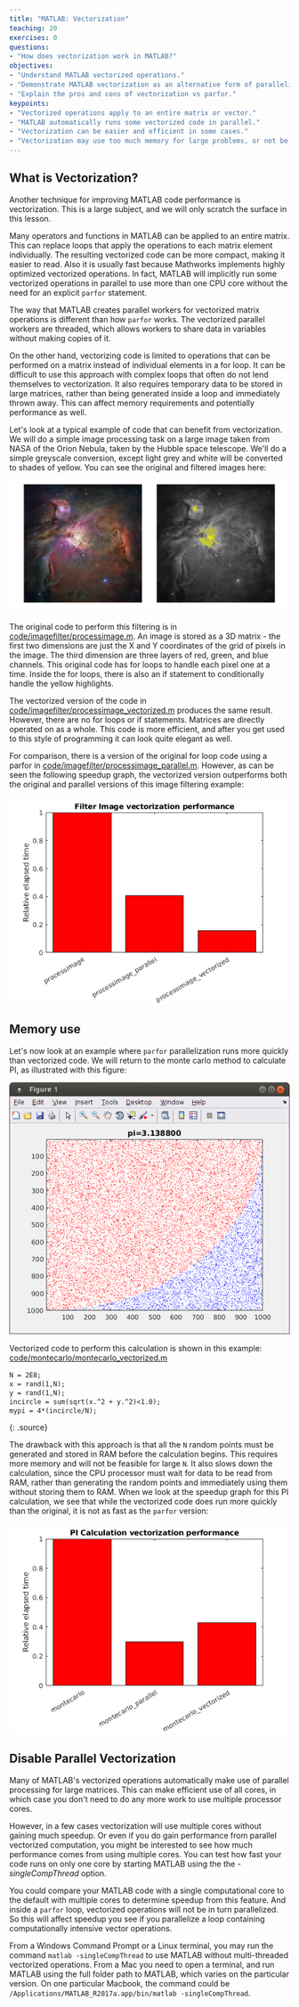 ```yaml
---
title: "MATLAB: Vectorization"
teaching: 20
exercises: 0
questions:
- "How does vectorization work in MATLAB?"
objectives:
- "Understand MATLAB vectorized operations."
- "Demonstrate MATLAB vectorization as an alternative form of parallelization."
- "Explain the pros and cons of vectorization vs parfor."
keypoints:
- "Vectorized operations apply to an entire matrix or vector."
- "MATLAB automatically runs some vectorized code in parallel."
- "Vectorization can be easier and efficient in some cases."
- "Vectorization may use too much memory for large problems, or not be possible for complex loops."
---
```



## What is Vectorization?

Another technique for improving MATLAB code performance is vectorization.  This is a large subject, and we will only scratch the surface in this lesson.

Many operators and functions in MATLAB can be applied to an entire matrix.  This can replace loops that apply the operations to each matrix element individually.  The resulting vectorized code can be more compact, making it easier to read.  Also it is usually fast because Mathworks implements highly optimized vectorized operations.  In fact, MATLAB will implicitly run some vectorized operations in parallel to use more than one CPU core without the need for an explicit `parfor` statement.

The way that MATLAB creates parallel workers for vectorized matrix operations is different than how `parfor` works.  The vectorized parallel workers are threaded, which allows workers to share data in variables without making copies of it.

On the other hand, vectorizing code is limited to operations that can be performed on a matrix instead of individual elements in a for loop.  It can be difficult to use this approach with complex loops that often do not lend themselves to vectorization.  It also requires temporary data to be stored in large matrices, rather than being generated inside a loop and immediately thrown away.  This can affect memory requirements and potentially performance as well.

Let's look at a typical example of code that can benefit from vectorization.  We will do a simple image processing task on a large image taken from NASA of the Orion Nebula, taken by the Hubble space telescope.  We'll do a simple greyscale conversion, except light grey and white will be converted to shades of yellow.  You can see the original and filtered images here: 

![Image Original](../fig/hubble_orion_nebula.png)

The original code to perform this filtering is in [code/imagefilter/processimage.m](../code/imagefilter/processimage.m).  An image is stored as a 3D matrix - the first two dimensions are just the X and Y coordinates of the grid of pixels in the image.  The third dimension are three layers of red, green, and blue channels.  This original code has for loops to handle each pixel one at a time.  Inside the for loops, there is also an if statement to conditionally handle the yellow highlights.

The vectorized version of the code in [code/imagefilter/processimage_vectorized.m](../code/imagefilter/processimage_vectorized.m) produces the same result.  However, there are no for loops or if statements.  Matrices are directly operated on as a whole.  This code is more efficient, and after you get used to this style of programming it can look quite elegant as well.

For comparison, there is a version of the original for loop code using a parfor in [code/imagefilter/processimage_parallel.m](../code/imagefilter/processimage_parallel.m).  However, as can be seen the following speedup graph, the vectorized version outperforms both the original and parallel versions of this image filtering example:

![Filter Image Speedup](../fig/speedup_imageprocessing.png)

## Memory use

Let's now look at an example where `parfor` parallelization runs more quickly than vectorized code.  We will return to the monte carlo method to calculate PI, as illustrated with this figure:

![Monte Carlo Illustration](../fig/montecarlo_illustration.png)

Vectorized code to perform this calculation is shown in this example: [code/montecarlo/montecarlo_vectorized.m](../code/montecarlo/montecarlo_vectorized.m)

~~~
N = 2E8;
x = rand(1,N);
y = rand(1,N);
incircle = sum(sqrt(x.^2 + y.^2)<1.0);
mypi = 4*(incircle/N);
~~~
{: .source}

The drawback with this approach is that all the `N` random points must be generated and stored in RAM before the calculation begins.  This requires more memory and will not be feasible for large `N`.  It also slows down the calculation, since the CPU processor must wait for data to be read from RAM, rather than generating the random points and immediately using them without storing them to RAM.  When we look at the speedup graph for this PI calculation, we see that while the vectorized code does run more quickly than the original, it is not as fast as the `parfor` version:

![Monte Carlo Speedup](../fig/speedup_montecarlo.png)


## Disable Parallel Vectorization

Many of MATLAB's vectorized operations automatically make use of parallel processing for large matrices.  This can make efficient use of all cores, in which case you don't need to do any more work to use multiple processor cores.

However, in a few cases vectorization will use multiple cores without gaining much speedup.  Or even if you do gain performance from parallel vectorized computation, you might be interested to see how much performance comes from using multiple cores.  You can test how fast your code runs on only one core by starting MATLAB using the the *-singleCompThread* option.

You could compare your MATLAB code with a single computational core to the default with multiple cores to determine speedup from this feature.  And inside a `parfor` loop, vectorized operations will not be in turn parallelized.  So this will affect speedup you see if you parallelize a loop containing computationally intensive vector operations.

From a Windows Command Prompt or a Linux terminal, you may run the command `matlab -singleCompThread` to use MATLAB without multi-threaded vectorized operations.  From a Mac you need to open a terminal, and run MATLAB using the full folder path to MATLAB, which varies on the particular version. On one particular Macbook, the command could be `/Applications/MATLAB_R2017a.app/bin/matlab -singleCompThread`.

